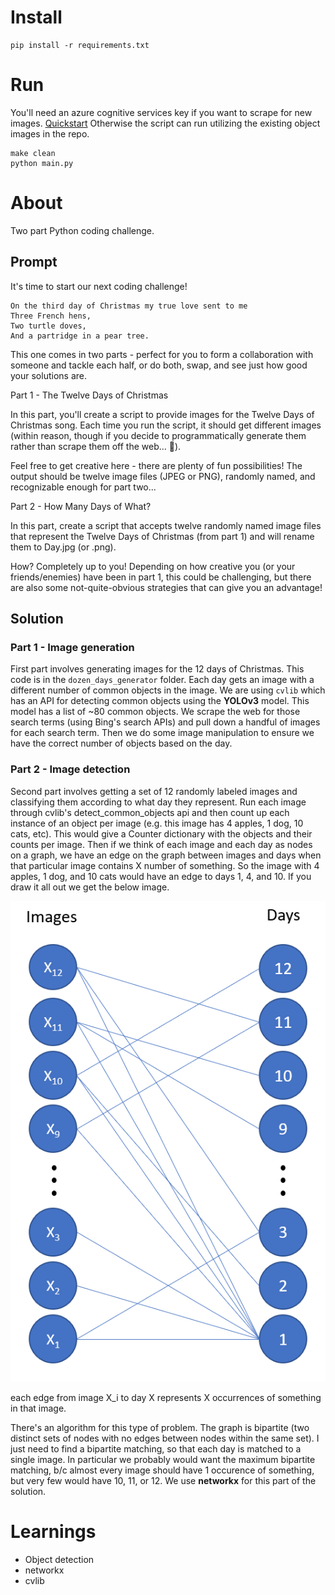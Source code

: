 # Install
```
pip install -r requirements.txt
```

# Run
You'll need an azure cognitive services key if you want to scrape for new images. [Quickstart](https://docs.microsoft.com/en-us/azure/cognitive-services/bing-web-search/quickstarts/python) Otherwise the script can run utilizing the existing object images in the repo. 
```
make clean
python main.py
```

# About
Two part Python coding challenge. 

## Prompt
It's time to start our next coding challenge!

```
On the third day of Christmas my true love sent to me
Three French hens,
Two turtle doves,
And a partridge in a pear tree.
```

This one comes in two parts - perfect for you to form a collaboration with someone and tackle each half, or do both, swap, and see just how good your solutions are.
 

Part 1 - The Twelve Days of Christmas

In this part, you'll create a script to provide images for the Twelve Days of Christmas song. Each time you run the script, it should get different images (within reason, though if you decide to programmatically generate them rather than scrape them off the web... 🤔).
 
Feel free to get creative here - there are plenty of fun possibilities! The output should be twelve image files (JPEG or PNG), randomly named, and recognizable enough for part two...
 

Part 2 - How Many Days of What?

In this part, create a script that accepts twelve randomly named image files that represent the Twelve Days of Christmas (from part 1) and will rename them to Day<whatever>.jpg (or .png).
 
How? Completely up to you! Depending on how creative you (or your friends/enemies) have been in part 1, this could be challenging, but there are also some not-quite-obvious strategies that can give you an advantage!


## Solution
### Part 1 - Image generation
First part involves generating images for the 12 days of Christmas. This code is in the `dozen_days_generator` folder. Each day gets an image with a different number of common objects in the image. We are using `cvlib` which has an API for detecting common objects using the **YOLOv3** model. This model has a list of ~80 common objects. We scrape the web for those search terms (using Bing's search APIs) and pull down a handful of images for each search term. Then we do some image manipulation to ensure we have the correct number of objects based on the day.

### Part 2 - Image detection
Second part involves getting a set of 12 randomly labeled images and classifying them according to what day they represent. Run each image through cvlib's detect_common_objects api and then count up each instance of an object per image (e.g. this image has 4 apples, 1 dog, 10 cats, etc). This would give a Counter dictionary with the objects and their counts per image. Then if we think of each image and each day as nodes on a graph, we have an edge on the graph between images and days when that particular image contains X number of something. So the image with 4 apples, 1 dog, and 10 cats would have an edge to days 1, 4, and 10. If you draw it all out we get the below image.

![Graph between images and days](readme-assets/graph_image.png)

each edge from image X_i to day X represents X occurrences of something in that image.
 
There's an algorithm for this type of problem. The graph is bipartite (two distinct sets of nodes with no edges between nodes within the same set). I just need to find a bipartite matching, so that each day is matched to a single image. In particular we probably would want the maximum bipartite matching, b/c almost every image should have 1 occurence of something, but very few would have 10, 11, or 12. We use **networkx** for this part of the solution.

# Learnings
- Object detection
- networkx
- cvlib
